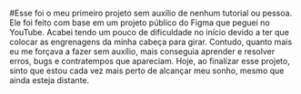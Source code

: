 #Esse foi o meu primeiro projeto sem auxílio de nenhum tutorial ou pessoa. Ele foi feito com base em um projeto público do Figma que peguei no YouTube. Acabei tendo um pouco de dificuldade no início devido a ter que colocar as engrenagens da minha cabeça para girar. Contudo, quanto mais eu me forçava a fazer sem auxílio, mais conseguia aprender e resolver erros, bugs e contratempos que apareciam. Hoje, ao finalizar esse projeto, sinto que estou cada vez mais perto de alcançar meu sonho, mesmo que ainda esteja distante.
